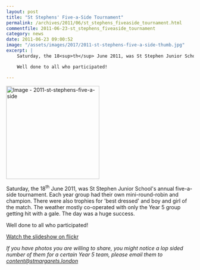```yaml
---
layout: post
title: "St Stephens' Five-a-Side Tournament"
permalink: /archives/2011/06/st_stephens_fiveaside_tournament.html
commentfile: 2011-06-23-st_stephens_fiveaside_tournament
category: news
date: 2011-06-23 09:00:52
image: "/assets/images/2017/2011-st-stephens-five-a-side-thumb.jpg"
excerpt: |
    Saturday, the 18<sup>th</sup> June 2011, was St Stephen Junior School's annual five-a-side tournament.  Each year group had their own mini-round-robin and champion.  There were also trophies for 'best dressed' and boy and girl of the match.  The weather mostly co-operated with only the Year 5 group getting hit with a gale.  The day was a huge success.

    Well done to all who participated!

---
```



<a href="/assets/images/2017/2011-st-stephens-five-a-side.jpg" title="Click for a larger image"><img src="/assets/images/2017/2011-st-stephens-five-a-side-thumb.jpg" width="250" alt="Image - 2011-st-stephens-five-a-side"  class="photo right"/></a>

Saturday, the 18<sup>th</sup> June 2011, was St Stephen Junior School's annual five-a-side tournament. Each year group had their own mini-round-robin and champion. There were also trophies for 'best dressed' and boy and girl of the match. The weather mostly co-operated with only the Year 5 group getting hit with a gale. The day was a huge success.

Well done to all who participated!

[Watch the slideshow on flickr](http://www.flickr.com//photos/mahnke/sets/72157626879298597/show/)

<em>If you have photos you are willing to share, you might notice a lop sided number of them for a certain Year 5 team, please email them to [content@stmargarets.london](mailto:content@stmargarets.london)</em>
